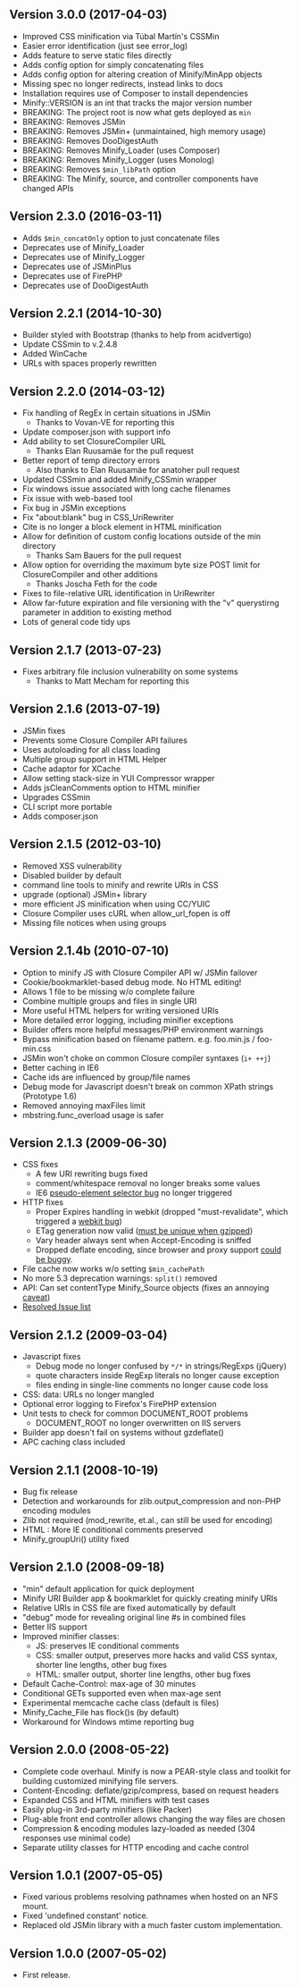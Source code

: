 ## Version 3.0.0 (2017-04-03)
* Improved CSS minification via Túbal Martín's CSSMin
* Easier error identification (just see error_log)
* Adds feature to serve static files directly
* Adds config option for simply concatenating files
* Adds config option for altering creation of Minify/MinApp objects
* Missing spec no longer redirects, instead links to docs
* Installation requires use of Composer to install dependencies
* Minify::VERSION is an int that tracks the major version number
* BREAKING: The project root is now what gets deployed as `min`
* BREAKING: Removes JSMin
* BREAKING: Removes JSMin+ (unmaintained, high memory usage)
* BREAKING: Removes DooDigestAuth
* BREAKING: Removes Minify_Loader (uses Composer)
* BREAKING: Removes Minify_Logger (uses Monolog)
* BREAKING: Removes `$min_libPath` option
* BREAKING: The Minify, source, and controller components have changed APIs

## Version 2.3.0 (2016-03-11)
* Adds `$min_concatOnly` option to just concatenate files
* Deprecates use of Minify_Loader
* Deprecates use of Minify_Logger
* Deprecates use of JSMinPlus
* Deprecates use of FirePHP
* Deprecates use of DooDigestAuth

## Version 2.2.1 (2014-10-30)
* Builder styled with Bootstrap (thanks to help from acidvertigo)
* Update CSSmin to v.2.4.8
* Added WinCache
* URLs with spaces properly rewritten

## Version 2.2.0 (2014-03-12)
* Fix handling of RegEx in certain situations in JSMin
    * Thanks to Vovan-VE for reporting this
* Update composer.json with support info
* Add ability to set ClosureCompiler URL
    * Thanks Elan Ruusamäe for the pull request
* Better report of temp directory errors
    * Also thanks to Elan Ruusamäe for anatoher pull request
* Updated CSSmin and added Minify_CSSmin wrapper
* Fix windows issue associated with long cache filenames
* Fix issue with web-based tool
* Fix bug in JSMin exceptions
* Fix "about:blank" bug in CSS_UriRewriter
* Cite is no longer a block element in HTML minification
* Allow for definition of custom config locations outside of the min directory
    * Thanks Sam Bauers for the pull request
* Allow option for overriding the maximum byte size POST limit for ClosureCompiler and other additions
    * Thanks Joscha Feth for the code
* Fixes to file-relative URL identification in UriRewriter
* Allow far-future expiration and file versioning with the "v" querystirng parameter in addition to existing method
* Lots of general code tidy ups

## Version 2.1.7 (2013-07-23)
* Fixes arbitrary file inclusion vulnerability on some systems
    * Thanks to Matt Mecham for reporting this

## Version 2.1.6 (2013-07-19)
* JSMin fixes
* Prevents some Closure Compiler API failures
* Uses autoloading for all class loading
* Multiple group support in HTML Helper
* Cache adaptor for XCache
* Allow setting stack-size in YUI Compressor wrapper
* Adds jsCleanComments option to HTML minifier
* Upgrades CSSmin
* CLI script more portable
* Adds composer.json

## Version 2.1.5 (2012-03-10)
* Removed XSS vulnerability
* Disabled builder by default
* command line tools to minify and rewrite URIs in CSS
* upgrade (optional) JSMin+ library
* more efficient JS minification when using CC/YUIC
* Closure Compiler uses cURL when allow\_url\_fopen is off
* Missing file notices when using groups

## Version 2.1.4b (2010-07-10)
* Option to minify JS with Closure Compiler API w/ JSMin failover
* Cookie/bookmarklet-based debug mode. No HTML editing!
* Allows 1 file to be missing w/o complete failure
* Combine multiple groups and files in single URI
* More useful HTML helpers for writing versioned URIs
* More detailed error logging, including minifier exceptions
* Builder offers more helpful messages/PHP environment warnings
* Bypass minification based on filename pattern. e.g. foo.min.js / foo-min.css
* JSMin won't choke on common Closure compiler syntaxes (`i+ ++j`)
* Better caching in IE6
* Cache ids are influenced by group/file names
* Debug mode for Javascript doesn't break on common XPath strings (Prototype 1.6)
* Removed annoying maxFiles limit
* mbstring.func\_overload usage is safer

## Version 2.1.3 (2009-06-30)
* CSS fixes
    * A few URI rewriting bugs fixed
    * comment/whitespace removal no longer breaks some values
    * IE6 [pseudo-element selector bug](http://www.crankygeek.com/ie6pebug/) no longer triggered
* HTTP fixes
    * Proper Expires handling in webkit (dropped "must-revalidate", which triggered a [webkit bug](http://mrclay.org/index.php/2009/02/24/safari-4-beta-cache-controlmust-revalidate-bug/))
    * ETag generation now valid ([must be unique when gzipped](https://issues.apache.org/bugzilla/show_bug.cgi?id=39727))
    * Vary header always sent when Accept-Encoding is sniffed
    * Dropped deflate encoding, since browser and proxy support [could be buggy](http://stackoverflow.com/questions/883841/).
* File cache now works w/o setting `$min_cachePath`
* No more 5.3 deprecation warnings: `split()` removed
* API: Can set contentType Minify\_Source objects (fixes an annoying [caveat](http://groups.google.com/group/minify/msg/8446d32ee99a4961))
* [Resolved Issue list](http://code.google.com/p/minify/issues/list?can=1&q=label%3ARelease-2.1.2%20status%3AVerified)

## Version 2.1.2 (2009-03-04)
* Javascript fixes
    * Debug mode no longer confused by `*/*` in strings/RegExps (jQuery)
    * quote characters inside RegExp literals no longer cause exception
    * files ending in single-line comments no longer cause code loss
* CSS: data: URLs no longer mangled
* Optional error logging to Firefox's FirePHP extension
* Unit tests to check for common DOCUMENT\_ROOT problems
    * DOCUMENT\_ROOT no longer overwritten on IIS servers
* Builder app doesn't fail on systems without gzdeflate()
* APC caching class included

## Version 2.1.1 (2008-10-19)
* Bug fix release
* Detection and workarounds for zlib.output\_compression and non-PHP encoding modules
* Zlib not required (mod\_rewrite, et.al., can still be used for encoding)
* HTML : More IE conditional comments preserved
* Minify\_groupUri() utility fixed

## Version 2.1.0 (2008-09-18)
* "min" default application for quick deployment
* Minify URI Builder app & bookmarklet for quickly creating minify URIs
* Relative URIs in CSS file are fixed automatically by default
* "debug" mode for revealing original line #s in combined files
* Better IIS support
* Improved minifier classes:
    * JS: preserves IE conditional comments
    * CSS: smaller output, preserves more hacks and valid CSS syntax, shorter line lengths, other bug fixes
    * HTML: smaller output, shorter line lengths, other bug fixes
* Default Cache-Control: max-age of 30 minutes
* Conditional GETs supported even when max-age sent
* Experimental memcache cache class (default is files)
* Minify\_Cache\_File has flock()s (by default)
* Workaround for Windows mtime reporting bug


## Version 2.0.0 (2008-05-22)
* Complete code overhaul. Minify is now a PEAR-style class and toolkit for building customized minifying file servers.
* Content-Encoding: deflate/gzip/compress, based on request headers
* Expanded CSS and HTML minifiers with test cases
* Easily plug-in 3rd-party minifiers (like Packer)
* Plug-able front end controller allows changing the way files are chosen
* Compression & encoding modules lazy-loaded as needed (304 responses use minimal code)
* Separate utility classes for HTTP encoding and cache control

## Version 1.0.1 (2007-05-05)
* Fixed various problems resolving pathnames when hosted on an NFS mount.
* Fixed 'undefined constant' notice.
* Replaced old JSMin library with a much faster custom implementation.

## Version 1.0.0 (2007-05-02)
* First release.